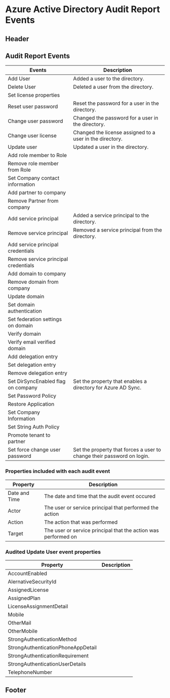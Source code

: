 <properties 
   pageTitle="Azure Active Directory Audit Report Events" 
   description="Audited events that are available for viewing and downloading from your Azure Active Directory" 
   services="active-directory" 
   documentationCenter="dev-center-name" 
   authors="kenhoff" 
   manager="ilanas" 
   editor=""/>

<tags
   ms.service="active-directory"
   ms.devlang="no"
   ms.topic="article"
   ms.tgt_pltfrm="na"
   ms.workload="required" 
   ms.date="03/23/2015"
   ms.author="kenhoff"/>

# Azure Active Directory Audit Report Events

## Header

## Audit Report Events

<!--- audit event descriptions should be in the past tense --->

|	Events 					| 	Description					|
|	------------------------------		|	-------									|
|	Add User				|	Added a user to the directory.						|
|	Delete User				|	Deleted a user from the directory.					|
|	Set license properties			|										|
|	Reset user password			|	Reset the password for a user in the directory.				|
|	Change user password			|	Changed the password for a user in the directory.			|
|	Change user license			|	Changed the license assigned to a user in the directory.		|
|	Update user				|	Updated a user in the directory.					|
|	Add role member to Role			|			|
|	Remove role member from Role		|			|
|	Set Company contact information		|			|
|	Add partner to company			|			|
|	Remove Partner from company		|			|
|	Add service principal			|	Added a service principal to the directory.				|
|	Remove service principal		|	Removed a service principal from the directory.				|
|	Add service principal credentials	|			|
|	Remove service principal credentials	|			|
|	Add domain to company			|			|
|	Remove domain from company		|			|
|	Update domain				|			|
|	Set domain authentication		|			|
|	Set federation settings on domain	|			|
|	Verify domain				|			|
|	Verify email verified domain		|			|
|	Add delegation entry			|			|
|	Set delegation entry			|			|
|	Remove delegation entry			|			|
|	Set DirSyncEnabled flag on company	|	Set the property that enables a directory for Azure AD Sync.		|
|	Set Password Policy			|			|
|	Restore Application			|			|
|	Set Company Information			|			|
|	Set String Auth Policy			|			|
|	Promote tenant to partner		|			|
|	Set force change user password		|	Set the property that forces a user to change their password on login.	|

### Properties included with each audit event

| Property	| Description								|
| ------	| ------								|		
| Date and Time	| The date and time that the audit event occured			|
| Actor		| The user or service principal that performed the action		|
| Action	| The action that was performed						|
| Target	| The user or service principal that the action was performed on	|

### Audited Update User event properties

| Property				| Description	|
| ---------------------------------	| ---------	|
| AccountEnabled			|		|
| AlernativeSecurityId			|		|
| AssignedLicense			|		|
| AssignedPlan				|		|
| LicenseAssignmentDetail		|		|
| Mobile				|		|
| OtherMail				|		|
| OtherMobile				|		|
| StrongAuthenticationMethod		|		|
| StrongAuthenticationPhoneAppDetail	|		|
| StrongAuthenticationRequirement	|		|
| StrongAuthenticationUserDetails	|		|
| TelephoneNumber			|		|

## Footer
